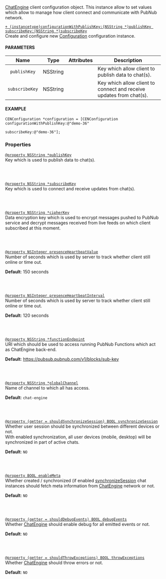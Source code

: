 [ChatEngine](reference-chatengine) client configuration object. This instance allow to set values which allow to manage how client connect and communicate with PubNub network.  

<a id="constructor"/>

[`+ (instancetype)configurationWithPublishKey:(NSString *)publishKey subscribeKey:(NSString *)subscribeKey`](#constructor)  
Create and configure new [Configuration](reference-configuration) configuration instance.  

#### PARAMETERS

| Name    | Type         | Attributes | Description |
|:-------:|:------------:|:----------:| ----------- |  
| `publishKey` | NSString | | Key which allow client to publish data to chat(s). |  
| `subscribeKey` | NSString | | Key which allow client to connect and receive updates from chat(s). |  

#### EXAMPLE

```objc
CENConfiguration *configuration = [CENConfiguration configurationWithPublishKey:@"demo-36" 
                                                                   subscribeKey:@"demo-36"];
```

### Properties

<a id="publishkey"/>

[`@property NSString *publishKey`](#publishkey)  
Key which is used to publish data to chat(s).

<br/><br/><a id="subscribekey"/>

[`@property NSString *subscribeKey`](#subscribekey)  
Key which is used to connect and receive updates from chat(s).

<br/><br/><a id="cipherkey"/>

[`@property NSString *cipherKey`](#cipherkey)  
Data encryption key which is used to encrypt messages pushed to PubNub service and decrypt messages received
from live feeds on which client subscribed at this moment.  

<br/><br/><a id="presenceheartbeatvalue"/>

[`@property NSInteger presenceHeartbeatValue`](#presenceheartbeatvalue)  
Number of seconds which is used by server to track whether client still online or time out.  

**Default**: 150 seconds

<br/><br/><a id="presenceheartbeatinterval"/>

[`@property NSInteger presenceHeartbeatInterval`](#presenceheartbeatinterval)  
Number of seconds which is used by server to track whether client still online or time out.  

**Default**: 120 seconds

<br/><br/><a id="functionendpoint"/>

[`@property NSString *functionEndpoint`](#functionendpoint)  
URI which should be used to access running PubNub Functions which act as ChatEngine back-end.  

**Default**: https://pubsub.pubnub.com/v1/blocks/sub-key

<br/><br/><a id="globalchannel"/>

[`@property NSString *globalChannel`](#globalchannel)  
Name of channel to which all has access.  

**Default**: `chat-engine`

<br/><br/><a id="synchronizesession"/>

[`@property (getter = shouldSynchronizeSession) BOOL synchronizeSession`](#synchronizesession)  
Whether user session should be synchronized between different devices or not.  
With enabled synchronization, all user devices (mobile, desktop) will be synchronized in part of active chats.  

**Default**: `NO`

<br/><br/><a id="enablemeta"/>

[`@property BOOL enableMeta`](#enablemeta)  
Whether created / synchronized (if enabled [synchronizeSession](reference-configuration#synchronizesession) chat instances should fetch meta information from [ChatEngine](reference-chatengine) network or not.

**Default**: `NO`

<br/><br/><a id="debugevents"/>

[`@property (getter = shouldDebugEvents) BOOL debugEvents`](#throwexceptions)  
Whether [ChatEngine](reference-chatengine) should enable debug for all emitted events or not.

**Default**: `NO`

<br/><br/><a id="throwexceptions"/>

[`@property (getter = shouldThrowExceptions) BOOL throwExceptions`](#throwexceptions)  
Whether [ChatEngine](reference-chatengine) should throw errors or not.

**Default**: `NO`
